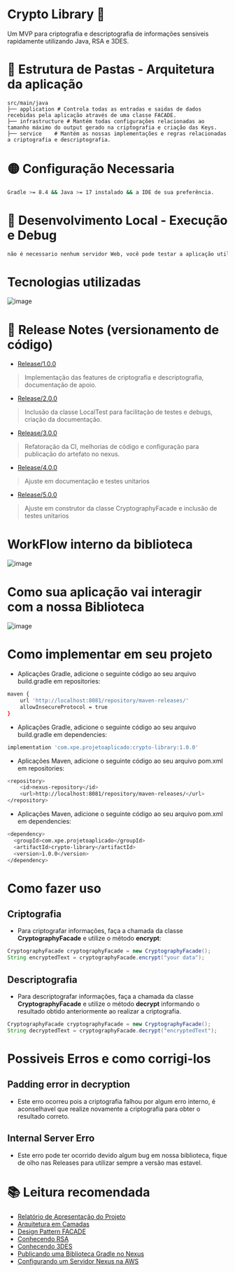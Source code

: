 # Crypto Library 🔐

Um MVP para criptografia e descriptografia de informações sensiveis rapidamente utilizando Java, RSA e 3DES.

# 📁 Estrutura de Pastas - Arquitetura da aplicação

    src/main/java
    ├── application # Controla todas as entradas e saidas de dados recebidas pela aplicação através de uma classe FACADE.
    ├── infrastructure # Mantém todas configurações relacionadas ao tamanho máximo do output gerado na criptografia e criação das Keys.   
    ├── service    # Mantém as nossas implementações e regras relacionadas a criptografia e descriptografia.

# 🟡 Configuração Necessaria

```sh
Gradle >= 8.4 && Java >= 17 instalado && a IDE de sua preferência.
```

# 🔵 Desenvolvimento Local - Execução e Debug

```sh
não é necessario nenhum servidor Web, você pode testar a aplicação utilizando a classe LocalTest.java
```

# Tecnologias utilizadas
![image](https://github.com/user-attachments/assets/bf1ad750-9f2c-47f7-a26c-ef6c8a3814a6)
  
# 📄 Release Notes (versionamento de código)
- [Release/1.0.0](https://github.com/cunhaDev/crypto-library/tree/Release/1.0.0)
> Implementação das features de criptografia e descriptografia, documentação de apoio.
- [Release/2.0.0](https://github.com/cunhaDev/crypto-library/tree/Release/2.0.0)
> Inclusão da classe LocalTest para facilitação de testes e debugs, criação da documentação.
- [Release/3.0.0](https://github.com/cunhaDev/crypto-library/tree/Release/3.0.0)
> Refatoração da CI, melhorias de código e configuração para publicação do artefato no nexus.
- [Release/4.0.0](https://github.com/cunhaDev/crypto-library/tree/Release/4.0.0)
> Ajuste em documentação e testes unitarios
- [Release/5.0.0](https://github.com/cunhaDev/crypto-library/tree/Release/5.0.0)
> Ajuste em construtor da classe CryptographyFacade e inclusão de testes unitarios

# WorkFlow interno da biblioteca
![image](https://github.com/user-attachments/assets/71075bc5-527a-4adc-ac40-3ba3b3ce1e7a)

# Como sua aplicação vai interagir com a nossa Biblioteca
![image](https://github.com/user-attachments/assets/a7a5fafe-5ce0-4769-a1eb-76e30ce2a8d7)

# Como implementar em seu projeto
- Aplicações Gradle, adicione o seguinte código ao seu arquivo build.gradle em repositories:
```sh
maven {
    url 'http://localhost:8081/repository/maven-releases/'
    allowInsecureProtocol = true
}
```
- Aplicações Gradle, adicione o seguinte código ao seu arquivo build.gradle em dependencies:
```sh
implementation 'com.xpe.projetoaplicado:crypto-library:1.0.0'
```

- Aplicações Maven, adicione o seguinte código ao seu arquivo pom.xml em repositories:
```sh
<repository>
    <id>nexus-repository</id>
    <url>http://localhost:8081/repository/maven-releases/</url>
</repository>
```
- Aplicações Maven, adicione o seguinte código ao seu arquivo pom.xml em dependencies:
```sh
<dependency>
  <groupId>com.xpe.projetoaplicado</groupId>
  <artifactId>crypto-library</artifactId>
  <version>1.0.0</version>
</dependency>
```

# Como fazer uso
## Criptografia
- Para criptografar informações, faça a chamada da classe **CryptographyFacade** e utilize o método **encrypt**:
```java
CryptographyFacade cryptographyFacade = new CryptographyFacade();
String encryptedText = cryptographyFacade.encrypt("your data");
```
## Descriptografia
- Para descriptografar informações, faça a chamada da classe **CryptographyFacade** e utilize o método **decrypt** informando o resultado obtido anteriormente ao realizar
a criptografia.
```java
CryptographyFacade cryptographyFacade = new CryptographyFacade();
String decryptedText = cryptographyFacade.decrypt("encryptedText");
```

# Possiveis Erros e como corrigi-los
## Padding error in decryption
- Este erro ocorreu pois a criptografia falhou por algum erro interno, é aconselhavel que realize novamente a criptografia para obter o resultado correto.

## Internal Server Erro
- Este erro pode ter ocorrido devido algum bug em nossa biblioteca, fique de olho nas Releases para utilizar sempre a versão mas estavel.

# 📚 Leitura recomendada
- [Relatório de Apresentação do Projeto](https://docs.google.com/document/d/1mfVI9MFjkF80qcao8E0AMcBTxs167App/edit)
- [Arquitetura em Camadas](https://escolalbk.com.br/glossario/o-que-e-layered-architecture-arquitetura-em-camadas/)
- [Design Pattern FACADE](https://refactoring.guru/pt-br/design-patterns/facade)
- [Conhecendo RSA](https://www.baeldung.com/java-rsa)
- [Conhecendo 3DES](https://www.baeldung.com/java-3des)
- [Publicando uma Biblioteca Gradle no Nexus](https://medium.com/@simionrazvan/how-to-create-a-gradle-library-and-publish-it-on-nexus-34be19b520aa)
- [Configurando um Servidor Nexus na AWS](https://dev.to/otobong_edoho_7796fec1f41/how-to-publish-a-java-artifact-built-with-gradle-to-a-nexus-repository-part-1-17p6)
